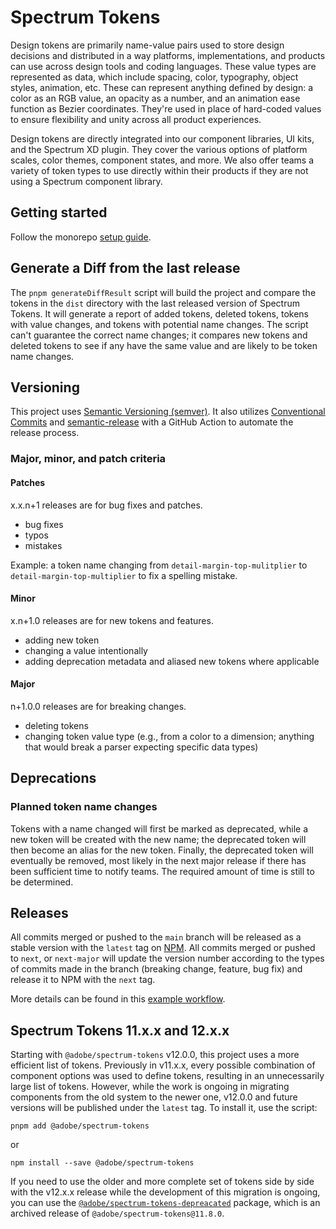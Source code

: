 # Spectrum Tokens

Design tokens are primarily name-value pairs used to store design decisions and distributed in a way platforms, implementations, and products can use across design tools and coding languages. These value types are represented as data, which include spacing, color, typography, object styles, animation, etc. These can represent anything defined by design: a color as an RGB value, an opacity as a number, and an animation ease function as Bezier coordinates. They're used in place of hard-coded values to ensure flexibility and unity across all product experiences.

Design tokens are directly integrated into our component libraries, UI kits, and the Spectrum XD plugin. They cover the various options of platform scales, color themes, component states, and more. We also offer teams a variety of token types to use directly within their products if they are not using a Spectrum component library.

## Getting started

Follow the monorepo [setup guide](../../README.md#setup-monorepo-locally).

## Generate a Diff from the last release

The `pnpm generateDiffResult` script will build the project and compare the tokens in the `dist` directory with the last released version of Spectrum Tokens. It will generate a report of added tokens, deleted tokens, tokens with value changes, and tokens with potential name changes. The script can't guarantee the correct name changes; it compares new tokens and deleted tokens to see if any have the same value and are likely to be token name changes.

## Versioning

This project uses [Semantic Versioning (semver)](https://semver.org/). It also utilizes [Conventional Commits](https://www.conventionalcommits.org/en/v1.0.0/) and [semantic-release](https://semantic-release.gitbook.io/semantic-release/) with a GitHub Action to automate the release process.

### Major, minor, and patch criteria

#### Patches

x.x.n+1 releases are for bug fixes and patches.

- bug fixes
- typos
- mistakes

Example: a token name changing from `detail-margin-top-mulitplier` to `detail-margin-top-multiplier` to fix a spelling mistake.

#### Minor

x.n+1.0 releases are for new tokens and features.

- adding new token
- changing a value intentionally
- adding deprecation metadata and aliased new tokens where applicable

#### Major

n+1.0.0 releases are for breaking changes.

- deleting tokens
- changing token value type (e.g., from a color to a dimension; anything that would break a parser expecting specific data types)

## Deprecations

### Planned token name changes

Tokens with a name changed will first be marked as deprecated, while a new token will be created with the new name; the deprecated token will then become an alias for the new token. Finally, the deprecated token will eventually be removed, most likely in the next major release if there has been sufficient time to notify teams. The required amount of time is still to be determined.

## Releases

All commits merged or pushed to the `main` branch will be released as a stable version with the `latest` tag on [NPM](https://www.npmjs.com/package/@adobe/spectrum-tokens?activeTab=versions). All commits merged or pushed to `next`, or `next-major` will update the version number according to the types of commits made in the branch (breaking change, feature, bug fix) and release it to NPM with the `next` tag.

More details can be found in this [example workflow](https://semantic-release.gitbook.io/semantic-release/recipes/release-workflow/distribution-channels).

## Spectrum Tokens 11.x.x and 12.x.x

Starting with `@adobe/spectrum-tokens` v12.0.0, this project uses a more efficient list of tokens. Previously in v11.x.x, every possible combination of component options was used to define tokens, resulting in an unnecessarily large list of tokens. However, while the work is ongoing in migrating components from the old system to the newer one, v12.0.0 and future versions will be published under the `latest` tag. To install it, use the script:

```
pnpm add @adobe/spectrum-tokens
```

or

```
npm install --save @adobe/spectrum-tokens
```

If you need to use the older and more complete set of tokens side by side with the v12.x.x release while the development of this migration is ongoing, you can use the [`@adobe/spectrum-tokens-depreacated`](https://www.npmjs.com/package/@adobe/spectrum-tokens-deprecated) package, which is an archived release of `@adobe/spectrum-tokens@11.8.0`.
